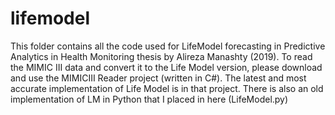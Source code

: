# lifemodel
This folder contains all the code used for LifeModel forecasting in Predictive Analytics in Health Monitoring thesis by Alireza Manashty (2019).
To read the MIMIC III data and convert it to the Life Model version, please download and use the MIMICIII Reader project (written in C#). The latest and most accurate implementation of Life Model is in that project.
There is also an old implementation of LM in Python that I placed in here (LifeModel.py)
